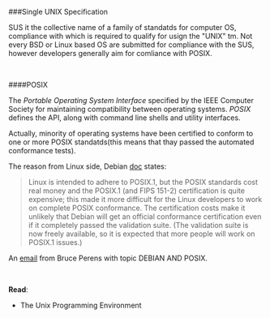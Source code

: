 ###Single UNIX Specification

SUS it the collective name of a family of standatds for computer OS, compliance with which is required to qualify for usign the "UNIX" tm. Not every BSD or Linux based OS are submitted for compliance with the SUS, however developers generally aim for comliance with POSIX.

<br>

####POSIX

The *Portable Operating System Interface* specified by the IEEE Computer Society for maintaining compatibility between operating systems. *POSIX* defines the API, along with command line shells and utility interfaces.

Actually, minority of operating systems have been certified to conform to one or more POSIX standatds(this means that thay passed the automated conformance tests). 

The reason from Linux side, Debian [doc](https://www.debian.org/doc/manuals/debian-faq/ch-compat.en.html) states:

>Linux is intended to adhere to POSIX.1, but the POSIX standards cost real money and the POSIX.1 (and FIPS 151-2) certification is quite expensive; this made it more difficult for the Linux developers to work on complete POSIX conformance. The certification costs make it unlikely that Debian will get an official conformance certification even if it completely passed the validation suite. (The validation suite is now freely available, so it is expected that more people will work on POSIX.1 issues.)

An [email](https://lists.debian.org/debian-announce/1996/msg00022.html) from Bruce Perens with topic DEBIAN AND POSIX.

<br>

**Read**:

- The Unix Programming Environment
